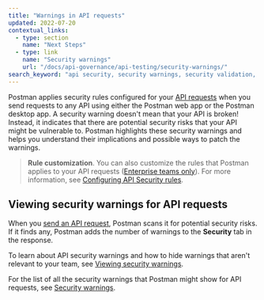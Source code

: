 ```yaml
---
title: "Warnings in API requests"
updated: 2022-07-20
contextual_links:
  - type: section
    name: "Next Steps"
  - type: link
    name: "Security warnings"
    url: "/docs/api-governance/api-testing/security-warnings/"
search_keyword: "api security, security warnings, security validation, api security audit, api security scan, security audit"
---
```


Postman applies security rules configured for your [API requests](/docs/api-governance/api-testing/api-testing-warnings/) when you send requests to any API using either the Postman web app or the Postman desktop app. A security warning doesn't mean that your API is broken! Instead, it indicates that there are potential security risks that your API might be vulnerable to. Postman highlights these security warnings and helps you understand their implications and possible ways to patch the warnings.

> **Rule customization**. You can also customize the rules that Postman applies to your API requests ([Enterprise teams only](https://www.postman.com/pricing/)). For more information, see [Configuring API Security rules](/docs/api-governance/configuring-api-security-rules/).

## Viewing security warnings for API requests

When you [send an API request](/docs/sending-requests/requests/), Postman scans it for potential security risks.  If it finds any, Postman adds the number of warnings to the **Security** tab in the response.

<!-- TODO: screenshot -->

To learn about API security warnings and how to hide warnings that aren't relevant to your team, see [Viewing security warnings](/docs/sending-requests/responses/#viewing-security-warnings).

For the list of all the security warnings that Postman might show for API requests, see [Security warnings](/docs/api-governance/api-testing/security-warnings/).
